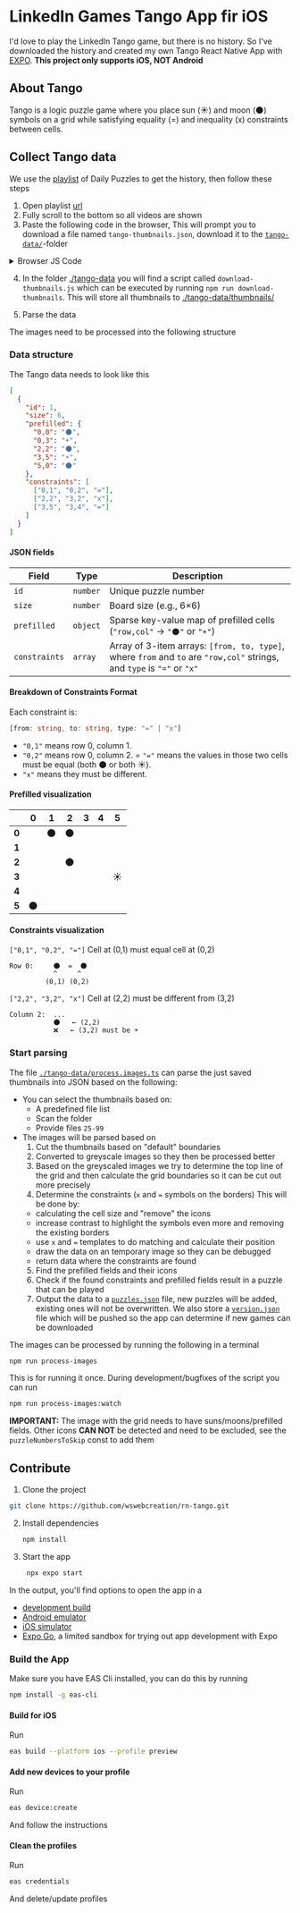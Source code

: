 # LinkedIn Games Tango App fir iOS

I'd love to play the LinkedIn Tango game, but there is no history. So I've downloaded the history and created my own Tango React Native App with [EXPO](https://expo.dev/). **This project only supports iOS, NOT Android**

## About Tango
Tango is a logic puzzle game where you place sun (☀️) and moon (🌑) symbols on a grid while satisfying equality (=) and inequality (x) constraints between cells.

## Collect Tango data

We use the [playlist](https://www.youtube.com/playlist?list=PLLE2dY85AtnfSpGLBlq9YQwxQQxLVi66w) of Daily Puzzles to get the history, then follow these steps

1. Open playlist [url](https://www.youtube.com/playlist?list=PLLE2dY85AtnfSpGLBlq9YQwxQQxLVi66w)
2. Fully scroll to the bottom so all videos are shown
3. Paste the following code in the browser, This will prompt you to download a file named `tango-thumbnails.json`, download it to the [`tango-data/`](./tango-data/)-folder

  <details>

  <summary>Browser JS Code</summary>

  ```js
  (() => {
    const entries = [...document.querySelectorAll('ytd-playlist-video-renderer')];

    const result = entries.map(el => {
      const link = el.querySelector('a#thumbnail')?.href || '';
      const match = link.match(/v=([\w-]+)/);
      const videoId = match ? match[1] : null;

      const titleEl = el.querySelector('#video-title');
      const titleText = titleEl?.textContent.trim() || '';
      const idMatch = titleText.match(/#(\d+)/); // ✅ extract first #number
      const puzzleId = idMatch ? parseInt(idMatch[1], 10) : null;

      if (!videoId || !puzzleId) return null;

      const padded = String(puzzleId).padStart(3, '0');
      return {
        number: padded,
        filename: `tango-${padded}.png`,
        url: `https://img.youtube.com/vi/${videoId}/maxresdefault.jpg`
      };
    }).filter(Boolean);

    result.sort((a, b) => parseInt(a.number, 10) - parseInt(b.number, 10));

    const jsonStr = JSON.stringify(result, null, 2);
    const blob = new Blob([jsonStr], { type: 'application/json' });
    const a = document.createElement('a');

    a.href = URL.createObjectURL(blob);
    a.download = 'tango-thumbnails.json';
    a.style.display = 'none';
    document.body.appendChild(a);
    a.click();
    document.body.removeChild(a);

    console.log('✅ JSON file sorted by puzzle number and download triggered');
  })();
  ```

  </details>

4. In the folder [./tango-data](./tango-data/) you will find a script called `download-thumbnails.js` which can be executed by running `npm run download-thumbnails`. This will store all thumbnails to [./tango-data/thumbnails/](./tango-data/thumbnails/)

5. Parse the data

The images need to be processed into the following structure

### Data structure

The Tango data needs to look like this

```json
[
  {
    "id": 1,
    "size": 6,
    "prefilled": {
      "0,0": "🌑",
      "0,3": "☀️",
      "2,2": "🌑",
      "3,5": "☀️",
      "5,0": "🌑"
    },
    "constraints": [
      ["0,1", "0,2", "="],
      ["2,2", "3,2", "x"],
      ["3,5", "3,4", "="]
    ]
  }
]
```

#### JSON fields

| Field | Type | Description|
| ----- | ---- | ---------- |
| `id` | `number` | Unique puzzle number |
| `size` | `number` | Board size (e.g., 6×6) |
| `prefilled` | `object` | Sparse key-value map of prefilled cells (`"row,col"` → `"🌑"` or `"☀️"`)                                                |
| `constraints` | `array`  | Array of 3-item arrays: `[from, to, type]`, where `from` and `to` are `"row,col"` strings, and `type` is `"="` or `"x"` |

#### Breakdown of Constraints Format

Each constraint is:

```ts
[from: string, to: string, type: "=" | "x"]
```

- `"0,1"` means row 0, column 1.
- `"0,2"` means row 0, column 2.
= `"="` means the values in those two cells must be equal (both 🌑 or both ☀️).
- `"x"` means they must be different.

#### Prefilled visualization

|       | **0**  | **1**  | **2**  | **3** | **4** | **5**  |
| ----- | -- | -- | -- | - | - | -- |
| **0** |    | 🌑 | 🌑 |   |   |    |
| **1** |    |    |    |   |   |    |
| **2** |    |    | 🌑 |   |   |    |
| **3** |    |    |    |   |   | ☀️ |
| **4** |    |    |    |   |   |    |
| **5** | 🌑 |    |    |   |   |    |

#### Constraints visualization

`["0,1", "0,2", "="]` Cell at (0,1) must equal cell at (0,2)

```
Row 0:     🌑  =  🌑
           ^     ^
         (0,1) (0,2)
```

`["2,2", "3,2", "x"]` Cell at (2,2) must be different from (3,2)

```
Column 2:  ...
           🌑   ← (2,2)
           ❌   ← (3,2) must be ☀️
```

### Start parsing

The file [`./tango-data/process.images.ts`](./tango-data/process.images.ts) can parse the just saved thumbnails into JSON based on the following:

- You can select the thumbnails based on:
  - A predefined file list
  - Scan the folder
  - Provide files `25-99`
- The images will be parsed based on
  1. Cut the thumbnails based on "default" boundaries
  2. Converted to greyscale images so they then be processed better
  3. Based on the greyscaled images we try to determine the top line of the grid and then calculate the grid boundaries so it can be cut out more precisely 
  4. Determine the constraints (`x` and `=` symbols on the borders) This will be done by:
    - calculating the cell size and "remove" the icons
    - increase contrast to highlight the symbols even more and removing the existing borders
    - use `x` and `=` templates to do matching and calculate their position
    - draw the data on an temporary image so they can be debugged
    - return data where the constraints are found
  5. Find the prefilled fields and their icons
  6. Check if the found constraints and prefilled fields result in a puzzle that can be played
  7. Output the data to a [`puzzles.json`](./app-data/puzzles.json) file, new puzzles will be added, existing ones will not be overwritten. We also store a [`version.json`](./app-data/version.json) file which will be pushed so the app can determine if new games can be downloaded

The images can be processed by running the following in a terminal

```bash
npm run process-images
```

This is for running it once. During development/bugfixes of the script you can run

```bash
npm run process-images:watch
```

**IMPORTANT:** The image with the grid needs to have suns/moons/prefilled fields. Other icons **CAN NOT** be detected and need to be excluded, see the `puzzleNumbersToSkip` const to add them

## Contribute

1. Clone the project

  ```bash
  git clone https://github.com/wswebcreation/rn-tango.git
  ```

2. Install dependencies

   ```bash
   npm install
   ```

3. Start the app

   ```bash
    npx expo start
   ```

In the output, you'll find options to open the app in a

- [development build](https://docs.expo.dev/develop/development-builds/introduction/)
- [Android emulator](https://docs.expo.dev/workflow/android-studio-emulator/)
- [iOS simulator](https://docs.expo.dev/workflow/ios-simulator/)
- [Expo Go](https://expo.dev/go), a limited sandbox for trying out app development with Expo

### Build the App

Make sure you have EAS Cli installed, you can do this by running

```bash
npm install -g eas-cli
```

#### Build for iOS

Run 

```bash
eas build --platform ios --profile preview
```

#### Add new devices to your profile

Run

```sh
eas device:create
```

And follow the instructions

#### Clean the profiles

Run

```sh
eas credentials 
```

And delete/update profiles